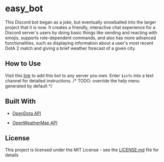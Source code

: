 # easy_bot

This Discord bot began as a joke, but eventually snowballed into the larger project that it is now.
It creates a friendly, interactive chat experience for a Discord server's users by doing basic things like sending and reacting
with emojis, supports role-dependent commands, and also has more advanced functionalities, such as displaying information 
about a user's most recent DotA 2 match and giving a brief weather forecast of a given city.

## How to Use

Visit this [link](https://discordapp.com/api/oauth2/authorize?client_id=392141837051101186&permissions=0&scope=bot) to add this bot to any server you own.
Enter `$info` into a text channel for detailed instructions. 
/* TODO: override the help menu generated by default */

## Built With
* [OpenDota API](https://docs.opendota.com/)

* [OpenWeatherMap API](https://openweathermap.org/api)

## License

This project is licensed under the MIT License - see the [LICENSE.md](LICENSE.md) file for details
